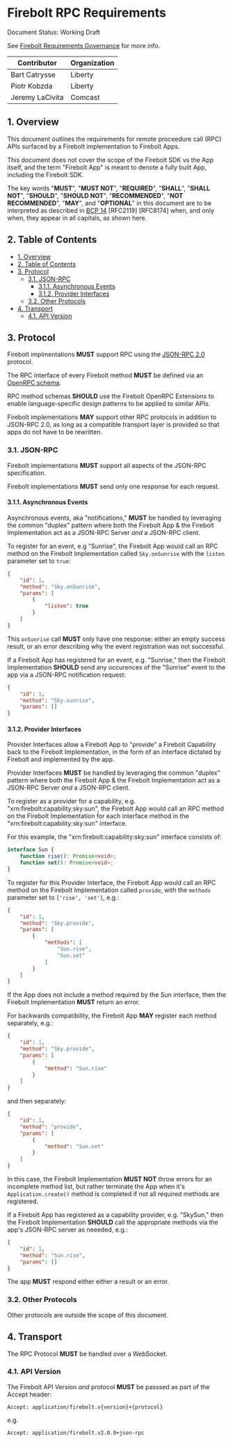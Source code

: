 # Firebolt RPC Requirements

Document Status: Working Draft

See [Firebolt Requirements Governance](../../governance.md) for more info.

| Contributor     | Organization   |
| --------------- | -------------- |
| Bart Catrysse   | Liberty        |
| Piotr Kobzda    | Liberty        |
| Jeremy LaCivita | Comcast        |

## 1. Overview
This document outlines the requirements for remote proceedure call (RPC) APIs surfaced by a Firebolt implementation to Firebolt Apps.

This document does not cover the scope of the Firebolt SDK vs the App itself, and the term "Firebolt App" is meant to denote a fully built App, including the Firebolt SDK.

The key words "**MUST**", "**MUST NOT**", "**REQUIRED**", "**SHALL**", "**SHALL NOT**", "**SHOULD**", "**SHOULD NOT**", "**RECOMMENDED**", "**NOT RECOMMENDED**", "**MAY**", and "**OPTIONAL**" in this document are to be interpreted as described in [BCP 14](https://www.rfc-editor.org/rfc/rfc2119.txt) [RFC2119] [RFC8174] when, and only when, they appear in all capitals, as shown here.

## 2. Table of Contents
- [1. Overview](#1-overview)
- [2. Table of Contents](#2-table-of-contents)
- [3. Protocol](#3-protocol)
  - [3.1. JSON-RPC](#31-json-rpc)
    - [3.1.1. Asynchronous Events](#311-asynchronous-events)
    - [3.1.2. Provider Interfaces](#312-provider-interfaces)
  - [3.2. Other Protocols](#32-other-protocols)
- [4. Transport](#4-transport)
  - [4.1. API Version](#41-api-version)

## 3. Protocol
Firebolt implmentations **MUST** support RPC using the [JSON-RPC 2.0](https://www.jsonrpc.org/specification) protocol.

The RPC interface of every Firebolt method **MUST** be defined via an [OpenRPC schema](https://spec.open-rpc.org).

RPC method schemas **SHOULD** use the Firebolt OpenRPC Extensions to enable language-specific design patterns to be applied to similar APIs.

Firebolt implementations **MAY** support other RPC protocols in addition to JSON-RPC 2.0, as long as a compatible transport layer is provided so that apps do not have to be rewritten.

### 3.1. JSON-RPC

Firebolt implementations **MUST** support all aspects of the JSON-RPC specification.

Firebolt implementations **MUST** send only one response for each request.

#### 3.1.1. Asynchronous Events
Asynchronous events, aka "notifications," **MUST** be handled by leveraging the common "duplex" pattern where both the Firebolt App & the Firebolt Implementation act as a JSON-RPC Server *and* a JSON-RPC client.

To register for an event, e.g "Sunrise", the Firebolt App would call an RPC method on the Firebolt Implementation called `Sky.onSunrise` with the `listen` parameter set to `true`:

```json
{
    "id": 1,
    "method": "Sky.onSunrise",
    "params": [
        {
            "listen": true
        }
    ]
}
```

This `onSunrise` call **MUST** only have one response: either an empty success result, or an error describing why the event registration was not successful.

If a Firebolt App has registered for an event, e.g. "Sunrise," then the Firebolt Implementation **SHOULD** send any occurences of the "Sunrise" event to the app via a JSON-RPC notification request:

```json
{
    "id": 1,
    "method": "Sky.sunrise",
    "params": []
}
```

#### 3.1.2. Provider Interfaces
Provider Interfaces allow a Firebolt App to "provide" a Firebolt Capability back to the Firebolt Implementation, in the form of an interface dictated by Firebolt and implemented by the app.

Provider Interfaces **MUST** be handled by leveraging the common "duplex" pattern where both the Firebolt App & the Firebolt Implementation act as a JSON-RPC Server *and* a JSON-RPC client.

To register as a provider for a capability, e.g. "xrn:firebolt:capability:sky:sun", the Firebolt App would call an RPC method on the Firebolt Implementation for each interface method in the "xrn:firebolt:capability:sky:sun" interface.

For this example, the "xrn:firebolt:capability:sky:sun" interface consists of:

```typescript
interface Sun {
    function rise(): Promise<void>;
    function set(): Promise<void>;
}
```

To register for this Provider Interface, the Firebolt App would call an RPC method on the Firebolt Implementation called `provide`, with the `methods` parameter set to `['rise', 'set']`, e.g.:

```json
{
    "id": 1,
    "method": "Sky.provide",
    "params": [
        {
            "methods": [
                "Sun.rise",
                "Sun.set"
            ]
        }
    ]
}
```

If the App does not include a method required by the Sun interface, then the Firebolt Implementation **MUST** return an error.

For backwards compatibility, the Firebolt App **MAY** register each method separately, e.g.:

```json
{
    "id": 1,
    "method": "Sky.provide",
    "params": [
        {
            "method": "Sun.rise"
        }
    ]
}
```

and then separately:

```json
{
    "id": 1,
    "method": "provide",
    "params": [
        {
            "method": "Sun.set"
        }
    ]
}
```

In this case, the Firebolt Implementation **MUST NOT** throw errors for an incomplete method list, but rather terminate the App when it's `Application.create()` method is completed if not all required methods are registered.

If a Firebolt App has registered as a capability provider, e.g. "SkySun," then the Firebolt Implementation **SHOULD** call the appropriate methods via the app's JSON-RPC server as neeeded, e.g.:

```json
{
    "id": 1,
    "method": "Sun.rise",
    "params": []
}
```

The app **MUST** respond either either a result or an error.

### 3.2. Other Protocols
Other protocols are outside the scope of this document.

## 4. Transport
The RPC Protocol **MUST** be handled over a WebSocket.

### 4.1. API Version
The Firebolt API Version *and* protocol **MUST** be passsed as part of the Accept header:

```http
Accept: application/firebolt.v{version}+{protocol}
```

e.g.

```http
Accept: application/firebolt.v2.0.0+json-rpc
```
